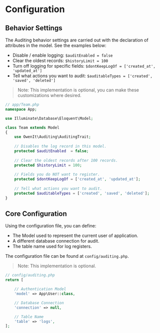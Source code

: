 # Configuration

## Behavior Settings

The Auditing behavior settings are carried out with the declaration of attributes in the model. See the examples below:

* Disable / enable logging: `$auditEnabled = false`
* Clear the oldest records: `$historyLimit = 100`
* Turn off logging for specific fields: `$dontKeepLogOf = ['created_at', 'updated_at']`
* Tell what actions you want to audit: `$auditableTypes = ['created', 'saved', 'deleted']`

> Note: This implementation is optional, you can make these customizations where desired.

```php
// app/Team.php
namespace App;

use Illuminate\Database\Eloquent\Model;

class Team extends Model 
{
    use OwenIt\Auditing\AuditingTrait;
    
    // Disables the log record in this model.
    protected $auditEnabled  = false;
    
    // Clear the oldest records after 100 records.
    protected $historyLimit = 100; 
    
    // Fields you do NOT want to register.
    protected $dontKeepLogOf = ['created_at', 'updated_at'];
    
    // Tell what actions you want to audit.
    protected $auditableTypes = ['created', 'saved', 'deleted'];
}
```
## Core Configuration
Using the configuration file, you can define:

* The Model used to represent the current user of application.
* A different database connection for audit.
* The table name used for log registers.
    
The configuration file can be found at `config/auditing.php`.

> Note: This implementation is optional.

```php
// config/auditing.php
return [

    // Authentication Model
    'model' => App\User::class,

    // Database Connection
    'connection' => null,

    // Table Name
    'table' => 'logs',
];
```
